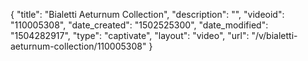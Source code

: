 {
    "title": "Bialetti Aeturnum Collection",
    "description": "",
    "videoid": "110005308",
    "date_created": "1502525300",
    "date_modified": "1504282917",
    "type": "captivate",
    "layout": "video",
    "url": "\/v\/bialetti-aeturnum-collection\/110005308"
}